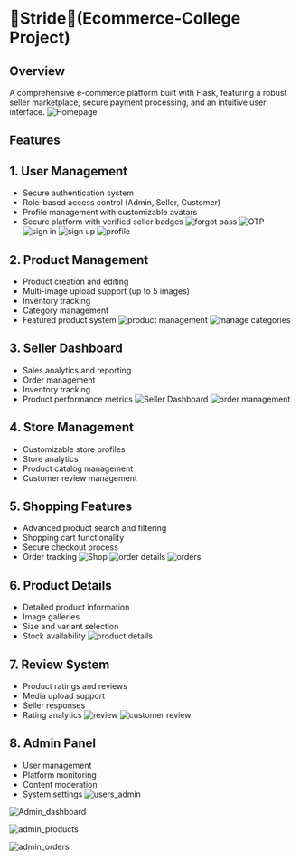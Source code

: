 # 👟Stride👟(Ecommerce-College Project)

## Overview
A comprehensive e-commerce platform built with Flask, featuring a robust seller marketplace, secure payment processing, and an intuitive user interface.
![Homepage](https://github.com/user-attachments/assets/2650a4ec-3e3f-4fd0-b555-607af608055a)
## Features
## 1. User Management
  - Secure authentication system
  - Role-based access control (Admin, Seller, Customer)
  - Profile management with customizable avatars
  - Secure platform with verified seller badges
![forgot pass](https://github.com/user-attachments/assets/cab69425-39b1-4f20-bcb3-578dd31632c9)
![OTP](https://github.com/user-attachments/assets/d8e0fe6a-0c1a-40e4-8ef6-960560b08350)
![sign in](https://github.com/user-attachments/assets/8550842e-d194-4cbe-a450-7ef78021eaec)
![sign up](https://github.com/user-attachments/assets/17ec99d1-dca6-4716-971f-c4d2b58e3676)
![profile](https://github.com/user-attachments/assets/c182c06d-cde6-474f-8fcf-77a5317d73ea)

## 2. Product Management
  - Product creation and editing
  - Multi-image upload support (up to 5 images)
  - Inventory tracking
  - Category management
  - Featured product system
![product management](https://github.com/user-attachments/assets/f8c5925e-4fa6-48be-a35e-9263fee50788)
![manage categories](https://github.com/user-attachments/assets/0e93d35b-a150-44e8-b2b6-362773e0ae84)

## 3. Seller Dashboard
  - Sales analytics and reporting
  - Order management
  - Inventory tracking
  - Product performance metrics
![Seller Dashboard](https://github.com/user-attachments/assets/40c4fed9-3d52-4dd2-adc8-2278961718e5)
![order management](https://github.com/user-attachments/assets/319fb467-d358-4510-9e4f-90163693a95c)

## 4. Store Management
  - Customizable store profiles
  - Store analytics
  - Product catalog management
  - Customer review management

## 5. Shopping Features
  - Advanced product search and filtering
  - Shopping cart functionality
  - Secure checkout process
  - Order tracking
![Shop](https://github.com/user-attachments/assets/56d8531c-2e1a-41c5-8725-e0f4a1608ef6)
![order details](https://github.com/user-attachments/assets/f8b9dcfc-f2ce-4a4d-ad6a-bcc4665fd0f7)
![orders](https://github.com/user-attachments/assets/f491f5a8-499c-45d2-ac0f-fb8eee0d922b)

## 6. Product Details
  - Detailed product information
  - Image galleries
  - Size and variant selection
  - Stock availability
![product details](https://github.com/user-attachments/assets/e95e5fb7-4a92-4d67-9fd4-ace318d80bda)

## 7. Review System
  - Product ratings and reviews
  - Media upload support
  - Seller responses
  - Rating analytics
![review](https://github.com/user-attachments/assets/2a8962ba-d048-4f82-bb2c-ab35967f296f)
![customer review](https://github.com/user-attachments/assets/42511e67-bbc7-4d3d-9a2d-fb395d3db8fb)

## 8. Admin Panel
- User management
- Platform monitoring
- Content moderation
- System settings
![users_admin](https://github.com/user-attachments/assets/f6320ecc-2e66-46bf-b01c-2be004512f59)

![Admin_dashboard](https://github.com/user-attachments/assets/8402cef7-24aa-4745-9a1d-70ddfa9cf596)

![admin_products](https://github.com/user-attachments/assets/8d589e0b-9f3a-47fb-83f0-82214e157eab)

![admin_orders](https://github.com/user-attachments/assets/d6865781-82c7-4c94-9cf9-acbfe1082443)
